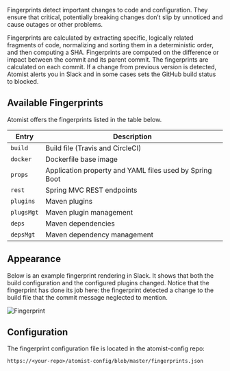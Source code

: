 Fingerprints detect important changes to code and configuration. They ensure that critical, potentially breaking changes don’t slip by unnoticed and cause outages or other problems.

Fingerprints are calculated by extracting specific, logically related fragments of code, normalizing and sorting them in a deterministic order, and then computing a SHA. Fingerprints are computed on the difference or impact between the commit and its parent commit. The fingerprints are calculated on each commit. If a change from previous version is detected, Atomist alerts you in Slack and in some cases sets the GitHub build status to blocked.

## Available Fingerprints

Atomist offers the fingerprints listed in the table below.

Entry | Description
------|------------
`build` | Build file (Travis and CircleCI)
`docker` | Dockerfile base image
`props` | Application property and YAML files used by Spring Boot
`rest` | Spring MVC REST endpoints
`plugins` | Maven plugins
`plugsMgt` | Maven plugin management
`deps` | Maven dependencies
`depsMgt` | Maven dependency management

## Appearance

Below is an example fingerprint rendering in Slack. It shows that both the build configuration and the configured plugins changed. Notice that the fingerprint has done its job here: the fingerprint detected a change to the build file that the commit message neglected to mention.

![Fingerprint](/images/fingerprint.png)

## Configuration

The fingerprint configuration file is located in the atomist-config repo:

`https://<your-repo>/atomist-config/blob/master/fingerprints.json`
